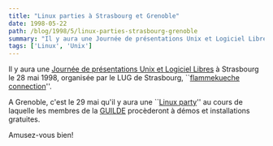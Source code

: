 ```yaml
---
title: "Linux parties à Strasbourg et Grenoble"
date: 1998-05-22
path: /blog/1998/5/linux-parties-strasbourg-grenoble
summary: "Il y aura une Journée de présentations Unix et Logiciel Libres à Strasbourg le 28 mai 1998, organisée par le LUG de Strasbourg, ``flammekueche connection''."
tags: ['Linux', 'Unix']
---
```


<P>
Il y aura une <A HREF="http://tux.u-strasbg.fr/JUL1.html">Journée
de présentations Unix et Logiciel Libres</A> à Strasbourg
le 28 mai 1998, organisée par le LUG de Strasbourg, ``<A HREF="http://tux.u-strasbg.fr/">flammekueche connection</A>''.
</P>

<P>
A Grenoble, c'est le 29 mai qu'il y aura une ``<A HREF="http://www.guilde.asso.fr/guilde/reunions/cr980529.html">Linux
party</A>'' au cours de laquelle les membres de la <A HREF="http://www.guilde.asso.fr/">GUILDE</A> procèderont à démos et
installations gratuites.
</P>

<P>
Amusez-vous bien!
</P>


